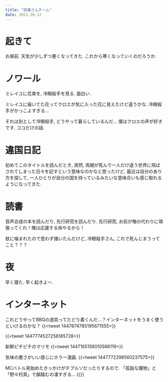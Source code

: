 ```yaml
---
title: "読書さんチーム"
date: 2021-10-12
---
```


# 起きて
お昼前. 天気が少しずつ悪くなってきた. これから寒くなっていくのだろうか.

# ノワール
ミレイユに花束を, 冷眼殺手を見る. 面白い. 

ミレイユに届いてた花ってクロエが気に入った花に見えたけど違うかな. 冷眼殺手がかっこよすぎる...

それは別として冷眼殺手, どうやって暮らしているんだ... 僕はクロエの声が好きです. ココだけの話.

# 違国日記
初めてこのタイトルを読んだとき, 突然, 両親が死んで一人だけ違う世界に飛ばされてしまった日々を記すという意味なのかなと思ったけど, 最近は自分のあり方を探して, 一人ひとりが自分の国を持っているみたいな意味合いも感じ取れるようになってきた.

# 読書
音声合成の本を読んだり, 先行研究を読んだり. 先行研究, お前が俺の代わりに頑張ってくれ！俺は応援する係やるから！

蚊に噛まれたので思わず掻いたんだけど, 冷眼殺手さん, これで死んじまうってこと？？？
# 夜
早く寝た. 早く起きよー.
# インターネット
これどうやってBBQの道具ってたどり着くんだ...？インターネットをうまく使うといけるのかな？
{{<tweet 1447874785195671555>}}

{{<tweet 1447774527258185728>}}

新鮮ピチピチのマリモ
{{<tweet 1447165156010586119>}}

気味の悪さがいい感じにホラー漫画.
{{<tweet 1447772298560237575>}}

MCバトル見始めたきっかけがチプルソだったりするので. 「孤独な魔物」と「野々村真」で韻踏むの凄すぎる...
{{<youtube EbKvmOdPZIo>}}